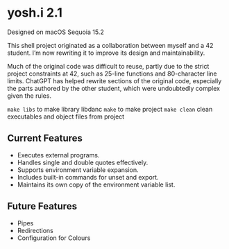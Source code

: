 # yosh.i 2.1
Designed on macOS Sequoia 15.2

This shell project originated as a collaboration between myself and a 42 student. I’m now rewriting it to improve its design and maintainability.

Much of the original code was difficult to reuse, partly due to the strict project constraints at 42, such as 25-line functions and 80-character line limits. ChatGPT has helped rewrite sections of the original code, especially the parts authored by the other student, which were undoubtedly complex given the rules.

```make libs``` to make library libdanc
``` make ``` to make project
```make clean``` clean executables and object files from project

## Current Features
 - Executes external programs.
 - Handles single and double quotes effectively.
 - Supports environment variable expansion.
 - Includes built-in commands for unset and export.
 - Maintains its own copy of the environment variable list.

## Future Features
 - Pipes
 - Redirections
 - Configuration for Colours
